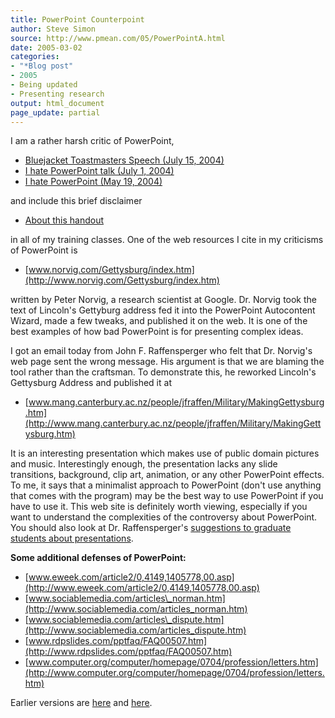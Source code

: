```yaml
---
title: PowerPoint Counterpoint
author: Steve Simon
source: http://www.pmean.com/05/PowerPointA.html
date: 2005-03-02
categories:
- "*Blog post"
- 2005
- Being updated
- Presenting research
output: html_document
page_update: partial
---
```


I am a rather harsh critic of PowerPoint,

- [Bluejacket Toastmasters Speech (July
15, 2004)](http://www.pmean.com/weblog2004/powerpoint1.asp)
- [I hate PowerPoint talk (July
1, 2004)](http://www.pmean.com/weblog2004/powerpoint2.asp)
- [I hate PowerPoint (May
19, 2004)](http://www.pmean.com/weblog2004/powerpoint.asp)

and include this brief disclaimer

- [About this handout](../training/extras/brief.htm)

in all of my training classes. One of the web resources I cite in my
criticisms of PowerPoint is

- [www.norvig.com/Gettysburg/index.htm](http://www.norvig.com/Gettysburg/index.htm)

written by Peter Norvig, a research scientist at Google. Dr. Norvig took
the text of Lincoln's Gettyburg address fed it into the PowerPoint
Autocontent Wizard, made a few tweaks, and published it on the web. It
is one of the best examples of how bad PowerPoint is for presenting
complex ideas.

I got an email today from John F. Raffensperger who felt that Dr.
Norvig's web page sent the wrong message. His argument is that we are
blaming the tool rather than the craftsman. To demonstrate this, he
reworked Lincoln's Gettysburg Address and published it at

- [www.mang.canterbury.ac.nz/people/jfraffen/Military/MakingGettysburg.htm](http://www.mang.canterbury.ac.nz/people/jfraffen/Military/MakingGettysburg.htm)

It is an interesting presentation which makes use of public domain
pictures and music. Interestingly enough, the presentation lacks any
slide transitions, background, clip art, animation, or any other
PowerPoint effects. To me, it says that a minimalist approach to
PowerPoint (don't use anything that comes with the program) may be the
best way to use PowerPoint if you have to use it. This web site is
definitely worth viewing, especially if you want to understand the
complexities of the controversy about PowerPoint. You should also look
at Dr. Raffensperger's [suggestions to graduate students about
presentations](http://www.mang.canterbury.ac.nz/people/jfraffen/WritingSuggestions_files/PresentationSuggestions.htm).

**Some additional defenses of PowerPoint:**

- [www.eweek.com/article2/0,4149,1405778,00.asp](http://www.eweek.com/article2/0,4149,1405778,00.asp)
- [www.sociablemedia.com/articles\_norman.htm](http://www.sociablemedia.com/articles_norman.htm)
- [www.sociablemedia.com/articles\_dispute.htm](http://www.sociablemedia.com/articles_dispute.htm)
- [www.rdpslides.com/pptfaq/FAQ00507.htm](http://www.rdpslides.com/pptfaq/FAQ00507.htm)
- [www.computer.org/computer/homepage/0704/profession/letters.htm](http://www.computer.org/computer/homepage/0704/profession/letters.htm)

Earlier versions are [here][sim1] and [here][sim2].

[sim1]: http://www.pmean.com/05/PowerPointA.html
[sim2]: http://new.pmean.com/power-point-counterpoint/
